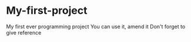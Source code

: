 # My-first-project
My first ever programming project
You can use it, amend it
Don't forget to give reference
